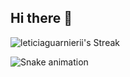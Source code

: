 ## Hi there 👋

<!--
**leticiaguarnierii/Leticiaguarnierii** is a ✨ _special_ ✨ repository because its `README.md` (this file) appears on your GitHub profile.

Here are some ideas to get you started:

- 🔭 I’m currently working on ...
- 🌱 I’m currently learning ...
- 👯 I’m looking to collaborate on ...
- 🤔 I’m looking for help with ...
- 💬 Ask me about ...
- 📫 How to reach me: ...
- 😄 Pronouns: ...
- ⚡ Fun fact: ...
-->

![leticiaguarnierii's Streak](https://github-readme-streak-stats.herokuapp.com/?user=leticiaguarnierii&theme=onedark&hide_border=false)

![Snake animation](https://github.com/leticiaguarnierii/leticiaguarnierii/blob/output/github-contribution-grid-snake.svg)
